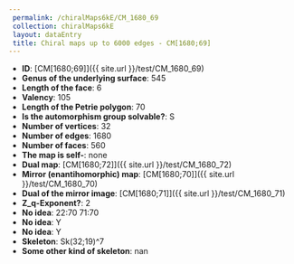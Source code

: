```yaml
--- 
 permalink: /chiralMaps6kE/CM_1680_69 
 collection: chiralMaps6kE
 layout: dataEntry
 title: Chiral maps up to 6000 edges - CM[1680;69]
---
```


- **ID**: [CM[1680;69]]({{ site.url }}/test/CM_1680_69)
- **Genus of the underlying surface**: 545
- **Length of the face**: 6
- **Valency**: 105
- **Length of the Petrie polygon**: 70
- **Is the automorphism group solvable?**: S
- **Number of vertices**: 32
- **Number of edges**: 1680
- **Number of faces**: 560
- **The map is self-**: none
- **Dual map**: [CM[1680;72]]({{ site.url }}/test/CM_1680_72)
- **Mirror (enantihomorphic) map**: [CM[1680;70]]({{ site.url }}/test/CM_1680_70)
- **Dual of the mirror image**: [CM[1680;71]]({{ site.url }}/test/CM_1680_71)
- **Z_q-Exponent?**: 2
- **No idea**:  22:70 71:70
- **No idea**: Y
- **No idea**: Y
- **Skeleton**: Sk(32;19)^7
- **Some other kind of skeleton**: nan

